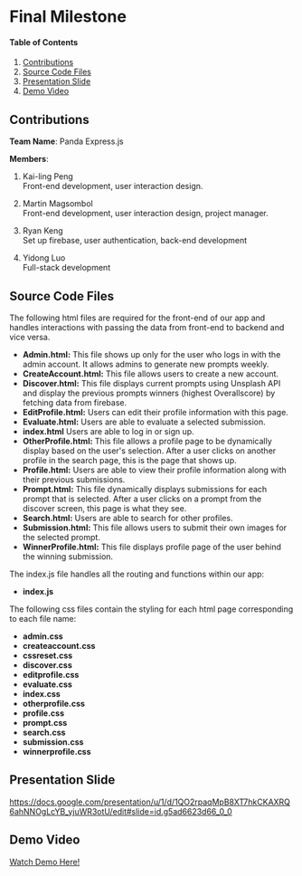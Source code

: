 # Final Milestone

#### Table of Contents
1. [Contributions](#Contributions)
2. [Source Code Files](#SourceCodeFiles)
3. [Presentation Slide](#Slide)
4. [Demo Video](#Video)

<a name="Contributions"></a>

## Contributions
**Team Name**: Panda Express.js<br>

**Members**:
1. Kai-ling Peng<br>
Front-end development, user interaction design.<br>

2. Martin Magsombol<br>
Front-end development, user interaction design, project manager.<br>

3. Ryan Keng<br>
Set up firebase, user authentication, back-end development<br>

4. Yidong Luo<br>
Full-stack development<br>


<a name="SourceCodeFiles"></a>

## Source Code Files
The following html files are required for the front-end of our app and handles interactions with passing the data from front-end to backend and vice versa.
- **Admin.html:** This file shows up only for the user who logs in with the admin account. It allows admins to generate new prompts weekly.
- **CreateAccount.html:** This file allows users to create a new account.
- **Discover.html:** This file displays current prompts using Unsplash API and display the previous prompts winners (highest Overallscore) by fetching data from firebase.
- **EditProfile.html:** Users can edit their profile information with this page.
- **Evaluate.html:** Users are able to evaluate a selected submission.
- **index.html** Users are able to log in or sign up.
- **OtherProfile.html:** This file allows a profile page to be dynamically display based on the user's selection. After a user clicks on another profile in the search page, this is the page that shows up.
- **Profile.html:** Users are able to view their profile information along with their previous submissions.
- **Prompt.html:** This file dynamically displays submissions for each prompt that is selected. After a user clicks on a prompt from the discover screen, this page is what they see.  
- **Search.html:** Users are able to search for other profiles.
- **Submission.html:** This file allows users to submit their own images for the selected prompt.  
- **WinnerProfile.html:** This file displays profile page of the user behind the winning submission.

The index.js file handles all the routing and functions within our app:<br>
- **index.js**

The following css files contain the styling for each html page corresponding to each file name:<br>
- **admin.css**
- **createaccount.css**
- **cssreset.css**
- **discover.css**
- **editprofile.css**
- **evaluate.css**
- **index.css**
- **otherprofile.css**
- **profile.css**
- **prompt.css**
- **search.css**
- **submission.css**
- **winnerprofile.css**

<a name="Slide"></a>

## Presentation Slide
https://docs.google.com/presentation/u/1/d/1QO2rpaqMpB8XT7hkCKAXRQ6ahNNOgLcYB_yjuWR3otU/edit#slide=id.g5ad6623d66_0_0


<a name="Video"></a>

## Demo Video
[Watch Demo Here!](www.youtube.com)
